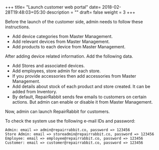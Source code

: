 +++
title= "Launch customer web portal"
date= 2018-02-28T19:48:03+05:30
description = ""
draft= false
weight = 3
+++

Before the launch of the customer side, admin needs to follow these instructions.

* Add device categories from Master Management.
* Add relevant devices from Master Management.
* Add products to each device from Master Management.

After adding device related information. Add the following data.

* Add Stores and associated devices.
* Add employees, store admin for each store.
* If you provide accessories then add accessories from Master Management.
* Add details about stock of each product and store created. It can be added from Inventory.
* By default, RepairRabbit sends few emails to customers on certain actions. But admin can enable or disable it from Master Management.

Now, admin can launch RepairRabbit for customers.

To check the system use the following e-mail IDs and password:

```
Admin: email => admin@repairrabbit.co, password => 123456
Store Admin: email => storeadmin@repairrabbit.co, password => 123456
Employee: email => employee@repairrabbit.co, password => 123456
Customer: email => customer@repairrabbit.co, password => 123456
```
